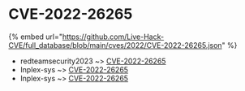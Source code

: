 # CVE-2022-26265
{% embed url="https://github.com/Live-Hack-CVE/full_database/blob/main/cves/2022/CVE-2022-26265.json" %}

* redteamsecurity2023 ~> [CVE-2022-26265](https://www.alice-snow.ru/2022/database/cve-2022-26265/cve-2022-26265-redteamsecurity2023)
* Inplex-sys ~> [CVE-2022-26265](https://www.alice-snow.ru/2022/database/cve-2022-26265/cve-2022-26265-inplex-sys)
* Inplex-sys ~> [CVE-2022-26265](https://www.alice-snow.ru/2022/database/cve-2022-26265/cve-2022-26265-inplex-sys)